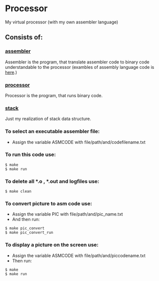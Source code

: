 # Processor
My virtual processor (with my own assembler language)
## Consists of:
### [assembler](https://github.com/ajlekcahdp4/Processor/tree/main/assembler)
Assembler is the program, that translate assembler code to binary code understandable to the processor (exambles of assembly language code is [here](https://github.com/ajlekcahdp4/Processor/tree/main/examples_asm_code).)
### [processor](https://github.com/ajlekcahdp4/Processor/tree/main/processor)
Processor is the program, that runs binary code.
### [stack](https://github.com/ajlekcahdp4/Processor/tree/main/stack)
Just my realization of stack data structure.
### To select an executable assembler file:
* Assign the variable ASMCODE with file/path/and/codefilename.txt
### To run this code use:
```
$ make
$ make run 
```
### To delete all *.o , *.out and logfiles use:
```
$ make clean
```
### To convert picture to asm code use:
* Assign the variable PIC with file/path/and/pic_name.txt
* And then run:

```
$ make pic_convert
$ make pic_convert_run
```
### To display a picture on the screen use:
* Assign the variable ASMCODE with file/path/and/piccodename.txt
* Then run:
```
$ make
$ make run
```